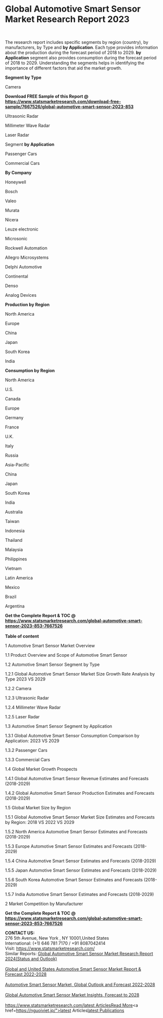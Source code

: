 <h1>Global Automotive Smart Sensor Market Research Report 2023</h1><br/><p>The research report includes specific segments by region (country), by manufacturers, by Type and <strong>by Application</strong>. Each type provides information about the production during the forecast period of 2018 to 2029. <strong>by Application</strong> segment also provides consumption during the forecast period of 2018 to 2029. Understanding the segments helps in identifying the importance of different factors that aid the market growth.</p><p><strong>Segment by Type</strong></p><p>Camera</p><p><strong>Download FREE Sample of this Report @ <a href="https://www.statsmarketresearch.com/download-free-sample/7667526/global-automotive-smart-sensor-2023-853">https://www.statsmarketresearch.com/download-free-sample/7667526/global-automotive-smart-sensor-2023-853</a></strong></p><p>Ultrasonic Radar</p><p>Millimeter Wave Radar</p><p>Laser Radar</p><p>Segment <strong>by Application</strong></p><p>Passenger Cars</p><p>Commercial Cars</p><p><strong>By Company</strong></p><p>Honeywell</p><p>Bosch</p><p>Valeo</p><p>Murata</p><p>Nicera</p><p>Leuze electronic</p><p>Microsonic</p><p>Rockwell Automation</p><p>Allegro Microsystems</p><p>Delphi Automotive</p><p>Continental</p><p>Denso</p><p>Analog Devices</p><p><strong>Production by Region</strong></p><p>North America</p><p>Europe</p><p>China</p><p>Japan</p><p>South Korea</p><p>India</p><p><strong>Consumption by Region</strong></p><p>North America</p><p>U.S.</p><p>Canada</p><p>Europe</p><p>Germany</p><p>France</p><p>U.K.</p><p>Italy</p><p>Russia</p><p>Asia-Pacific</p><p>China</p><p>Japan</p><p>South Korea</p><p>India</p><p>Australia</p><p>Taiwan</p><p>Indonesia</p><p>Thailand</p><p>Malaysia</p><p>Philippines</p><p>Vietnam</p><p>Latin America</p><p>Mexico</p><p>Brazil</p><p>Argentina</p><div><b>Get the Complete Report & TOC @ <a href="https://www.statsmarketresearch.com/global-automotive-smart-sensor-2023-853-7667526">https://www.statsmarketresearch.com/global-automotive-smart-sensor-2023-853-7667526</a></b></div><br><b>Table of content</b><p>1 Automotive Smart Sensor Market Overview<br />
 
  1.1 Product Overview and Scope of Automotive Smart Sensor<br />
 
  1.2 Automotive Smart Sensor Segment by Type<br />
 
  1.2.1 Global Automotive Smart Sensor Market Size Growth Rate Analysis by Type 2023 VS 2029<br />
 
  1.2.2 Camera<br />
 
  1.2.3 Ultrasonic Radar<br />
 
  1.2.4 Millimeter Wave Radar<br />
 
  1.2.5 Laser Radar<br />
 
  1.3 Automotive Smart Sensor Segment by Application<br />
 
  1.3.1 Global Automotive Smart Sensor Consumption Comparison by Application: 2023 VS 2029<br />
 
  1.3.2 Passenger Cars<br />
 
  1.3.3 Commercial Cars<br />
 
  1.4 Global Market Growth Prospects<br />
 
  1.4.1 Global Automotive Smart Sensor Revenue Estimates and Forecasts (2018-2029)<br />
 
  1.4.2 Global Automotive Smart Sensor Production Estimates and Forecasts (2018-2029)<br />
 
  1.5 Global Market Size by Region<br />
 
  1.5.1 Global Automotive Smart Sensor Market Size Estimates and Forecasts by Region: 2018 VS 2022 VS 2029<br />
 
  1.5.2 North America Automotive Smart Sensor Estimates and Forecasts (2018-2029)<br />
 
  1.5.3 Europe Automotive Smart Sensor Estimates and Forecasts (2018-2029)<br />
 
  1.5.4 China Automotive Smart Sensor Estimates and Forecasts (2018-2029)<br />
 
  1.5.5 Japan Automotive Smart Sensor Estimates and Forecasts (2018-2029)<br />
 
  1.5.6 South Korea Automotive Smart Sensor Estimates and Forecasts (2018-2029)<br />
 
  1.5.7 India Automotive Smart Sensor Estimates and Forecasts (2018-2029)<br />
 
 2 Market Competition by Manufacturer<br><div><b>Get the Complete Report & TOC @ <a href="https://www.statsmarketresearch.com/global-automotive-smart-sensor-2023-853-7667526">https://www.statsmarketresearch.com/global-automotive-smart-sensor-2023-853-7667526</a></b></div></p> <b>CONTACT US:</b><br>276 5th Avenue, New York , NY 10001,United States<br>International: (+1) 646 781 7170 / +91 8087042414<br>Visit: <a href="https://www.statsmarketresearch.com/">https://www.statsmarketresearch.com/</a><br>Similar Reports: <a href="https://www.statsmarketresearch.com/global-automotive-smart-sensor-2023-853-7667526">Global Automotive Smart Sensor Market Research Report 2024(Status and Outlook)</a><br/><br/><a href="https://www.statsmarketresearch.com/global-automotive-smart-sensor-2023-853-7667526">Global and United States Automotive Smart Sensor Market Report & Forecast 2022-2028</a><br/><br/><a href="https://www.statsmarketresearch.com/global-automotive-smart-sensor-2023-853-7667526">Automotive Smart Sensor Market, Global Outlook and Forecast 2022-2028</a><br/><br/><a href="https://www.statsmarketresearch.com/global-automotive-smart-sensor-2023-853-7667526">Global Automotive Smart Sensor Market Insights, Forecast to 2028</a><br/><br/><a href="https://gyeongbokgung.com">https://www.statsmarketresearch.com/</a><a href="https://hallyeomaritime.com">latest Articles</a><a href="https://jingwansa.com">Read More</a><a href=https://nguoiviet.jp/">latest Articles</a><a href="https://www.intelmarketresearch.com/">latest Publications</a>